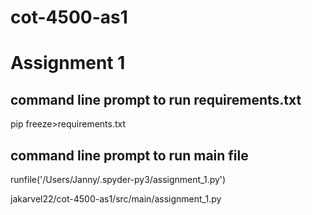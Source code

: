 # cot-4500-as1

# Assignment 1

## command line prompt to run requirements.txt
pip freeze>requirements.txt

## command line prompt to run main file
runfile('/Users/Janny/.spyder-py3/assignment_1.py')

jakarvel22/cot-4500-as1/src/main/assignment_1.py
